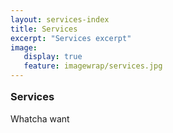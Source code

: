 ```yaml
---
layout: services-index
title: Services
excerpt: "Services excerpt"
image:
   display: true
   feature: imagewrap/services.jpg
---
```




<h3 style="margin-top: 1em;">Services</h3>
Whatcha want